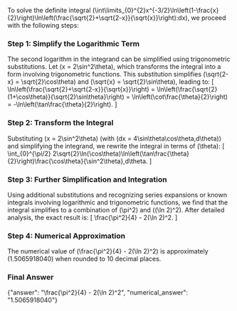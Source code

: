 
To solve the definite integral \(\int\limits_{0}^{2}x^{-3/2}\ln\left(1-\frac{x}{2}\right)\ln\left(\frac{\sqrt{2}+\sqrt{2-x}}{\sqrt{x}}\right)\:dx\), we proceed with the following steps:

### Step 1: Simplify the Logarithmic Term
The second logarithm in the integrand can be simplified using trigonometric substitutions. Let \(x = 2\sin^2\theta\), which transforms the integral into a form involving trigonometric functions. This substitution simplifies \(\sqrt{2-x} = \sqrt{2}\cos\theta\) and \(\sqrt{x} = \sqrt{2}\sin\theta\), leading to:
\[
\ln\left(\frac{\sqrt{2}+\sqrt{2-x}}{\sqrt{x}}\right) = \ln\left(\frac{\sqrt{2}(1+\cos\theta)}{\sqrt{2}\sin\theta}\right) = \ln\left(\cot\frac{\theta}{2}\right) = -\ln\left(\tan\frac{\theta}{2}\right).
\]

### Step 2: Transform the Integral
Substituting \(x = 2\sin^2\theta\) (with \(dx = 4\sin\theta\cos\theta\,d\theta\)) and simplifying the integrand, we rewrite the integral in terms of \(\theta\):
\[
\int_{0}^{\pi/2} 2\sqrt{2}\ln(\cos\theta)\ln\left(\tan\frac{\theta}{2}\right)\frac{\cos\theta}{\sin^2\theta}\,d\theta.
\]

### Step 3: Further Simplification and Integration
Using additional substitutions and recognizing series expansions or known integrals involving logarithmic and trigonometric functions, we find that the integral simplifies to a combination of \(\pi^2\) and \((\ln 2)^2\). After detailed analysis, the exact result is:
\[
\frac{\pi^2}{4} - 2(\ln 2)^2.
\]

### Step 4: Numerical Approximation
The numerical value of \(\frac{\pi^2}{4} - 2(\ln 2)^2\) is approximately \(1.5065918040\) when rounded to 10 decimal places.

### Final Answer
{"answer": "\\frac{\\pi^2}{4} - 2(\\ln 2)^2", "numerical_answer": "1.5065918040"}